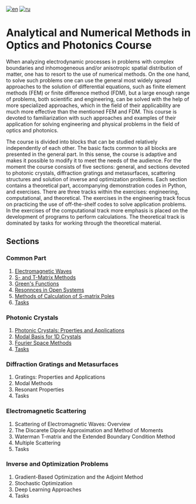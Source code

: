 [![en](https://img.shields.io/badge/lang-EN-blue.svg)](https://github.com/aashcher/ANMOP/blob/main/README.md)
[![ru](https://img.shields.io/badge/lang-RU-green.svg)](https://github.com/aashcher/ANMOP/blob/main/README.ru.md)

# Analytical and Numerical Methods in Optics and Photonics Course

When analyzing electrodynamic processes in problems with complex boundaries and inhomogeneous and/or anisotropic spatial distribution of matter, one has to resort to the use of numerical methods. On the one hand, to solve such problems one can use the general most widely spread approaches to the solution of differential equations, such as finite element methods (FEM) or finite difference method (FDM), but a large enough range of problems, both scientific and engineering, can be solved with the help of more specialized approaches, which in the field of their applicability are much more effective than the mentioned FEM and FDM. This course is devoted to familiarization with such approaches and examples of their application for solving engineering and physical problems in the field of optics and photonics.

The course is divided into blocks that can be studied relatively independently of each other. The basic facts common to all blocks are presented in the general part. In this sense, the course is adaptive and makes it possible to modify it to meet the needs of the audience. For the moment the course consists of five sections: general, and sections devoted to photonic crystals, diffraction gratings and metasurfaces, scattering structures and solution of inverse and optimization problems. Each section contains a theoretical part, accompanying demonstration codes in Python, and exercises. There are three tracks within the exercises: engineering, computational, and theoretical. The exercises in the engineering track focus on practicing the use of off-the-shelf codes to solve application problems. In the exercises of the computational track more emphasis is placed on the development of programs to perform calculations. The theoretical track is dominated by tasks for working through the theoretical material.

## Sections

### Common Part

1. [Electromagnetic Waves](https://nbviewer.org/github/aashcher/ANMOP/blob/main/nb_en/Common%20part%201.%20Electromagnetic%20waves.ipynb)
2. [S- and T-Matrix Methods](https://nbviewer.org/github/aashcher/ANMOP/blob/main/nb_en/Common%20part%202.%20S-%20and%20Т-matrix%20methods.ipynb)
3. [Green's Functions](https://nbviewer.org/github/aashcher/ANMOP/blob/main/nb_en/Common%20part%203.%20Greens%20functions%20of%20the%20Helholtz%20equation.ipynb)
4. [Resonnces in Open Systems](https://nbviewer.org/github/aashcher/ANMOP/blob/main/nb_en/Common%20part%204.%20Resonances%20in%20open%20systems.ipynb)
5. [Methods of Calculation of S-matrix Poles]()
6. [Tasks](https://nbviewer.org/github/aashcher/ANMOP/blob/main/nb_en/Common%20part.%20Tasks.ipynb)

### Photonic Crystals

1. [Photonic Crystals: Prperties and Applications](https://nbviewer.org/github/aashcher/ANMOP/blob/main/nb_en/Photonic%20crystals%201.%20General%20properties%20and%20applications.ipynb)
2. [Modal Basis for 1D Crystals](https://nbviewer.org/github/aashcher/ANMOP/blob/main/nb_en/Photonic%20crystals%202.%20Modal%20basis%20in%201D%20case.ipynb)
3. [Fourier Space Methods](https://nbviewer.org/github/aashcher/ANMOP/blob/main/nb_en/Photonic%20crystals%203.%20Fourier%20method.ipynb)
4. [Tasks](https://nbviewer.org/github/aashcher/ANMOP/blob/main/nb_en/Photonic%20crystals.%20Tasks.ipynb)

### Diffraction Gratings and Metasurfaces

1. Gratings: Properties and Applications
2. Modal Methods
3. Resonant Properties
4. Tasks

### Electromagnetic Scattering

1. Scattering of Electromagnetic Waves: Overview
2. The Discarete Dipole Approximation and Method of Moments
3. Waterman T-matrix and the Extended Boundary Condition Method
4. Multiple Scattering
5. Tasks

### Inverse and Optimization Problems

1. Gradient-Based Optimization and the Adjoint Method
2. Stochastic Optimization
3. Deep Learning Approaches
4. Tasks
